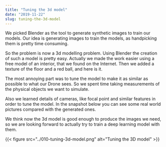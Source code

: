 ```yaml
---
title: "Tuning the 3d model"
date: "2019-11-22"
slug: tuning-the-3d-model
---
```


We picked Blender as the tool to generate synthetic images to train our models. Our idea is  generating images to train the models, as handpicking them is pretty time consuming.

So the problem is now a 3d modelling problem. Using Blender the creation of such a  model is pretty easy. Actually we made the work easier using a free model of an interior, that we found on the Internet. Then we added a texture of the floor and a red ball, and here is it.

The most annoying part was to tune the model to make it as similar as possible to what our Drone sees. So we spent time taking measurements of the physical objects we want to simulate. 

Also we learned details of cameras, like focal point and similar features in order to tune the model. In the snapshot below you can see some real world pictures compared with the generated ones. 

We think now the 3d model is good enough to produce the images we need, so we are looking forward to actually try to train a deep learning model with them.

{{< figure src="../010-tuning-3d-model.png" alt="Tuning the 3D model" >}}

